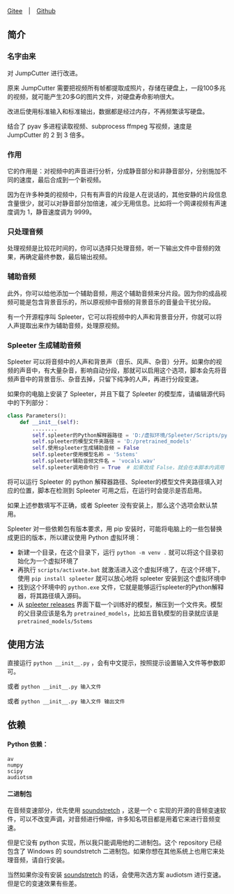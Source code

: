[Gitee](https://gitee.com/haujet/jump-cutter-improved)　|　[Github](https://github.com/HaujetZhao/JumpCutter-Improved) 

## 简介

### 名字由来

对 JumpCutter 进行改进。

原来 JumpCutter 需要把视频所有帧都提取成照片，存储在硬盘上，一段100多兆的视频，就可能产生20多G的图片文件，对硬盘寿命影响很大。

改进后使用标准输入和标准输出，数据都是经过内存，不再频繁读写硬盘。

结合了 pyav 多进程读取视频、subprocess ffmpeg 写视频，速度是 JumpCutter 的 2 到 3 倍多。

### 作用

它的作用是：对视频中的声音进行分析，分成静音部分和非静音部分，分别施加不同的速度，最后合成到一个新视频。

因为在许多种类的视频中，只有有声音的片段是人在说话的，其他安静的片段信息含量很少，就可以对静音部分加倍速，减少无用信息。比如将一个网课视频有声速度调为 1，静音速度调为 9999。

### 只处理音频

处理视频是比较花时间的，你可以选择只处理音频，听一下输出文件中音频的效果，再确定最终参数，最后输出视频。

### 辅助音频

此外，你可以给他添加一个辅助音频，用这个辅助音频来分片段。因为你的成品视频可能是包含背景音乐的，所以原视频中音频的背景音乐的音量会干扰分段。

有一个开源程序叫 Spleeter，它可以将视频中的人声和背景音分开，你就可以将人声提取出来作为辅助音频，处理原视频。

### Spleeter 生成辅助音频

Spleeter 可以将音频中的人声和背景声（音乐、风声、杂音）分开。如果你的视频的声音中，有大量杂音，影响自动分段，那就可以启用这个选项，脚本会先将音频声音中的背景音乐、杂音去掉，只留下纯净的人声，再进行分段变速。

如果你的电脑上安装了 Spleeter，并且下载了 Spleeter 的模型库，请编辑源代码中的下列部分：

```python
class Parameters():
    def __init__(self):
        ........
        self.spleeter的Python解释器路径 = 'D:/虚拟环境/Spleeter/Scripts/python.exe'
        self.spleeter的模型文件夹路径 = 'D:/pretrained_models'
        self.使用spleeter生成辅助音频 = False
        self.spleeter使用模型名称 = '5stems'
        self.spleeter辅助音频文件名 = 'vocals.wav'
        self.spleeter调用命令行 = True  # 如果改成 False，就会在本脚本内调用 spleeter 模块，但是 Windows 下调用 spleeter 不能使用多线程，速度会慢些。所以建议使用命令行的方式调用 Spleeter。

```

将可以运行 Spleeter 的 python 解释器路径、Spleeter的模型文件夹路径填入对应的位置，脚本在检测到 Spleeter 可用之后，在运行时会提示是否启用。

如果上述参数填写不正确，或者 Spleeter 没有安装上，那么这个选项会默认禁用。

Spleeter 对一些依赖包有版本要求，用 pip 安装时，可能将电脑上的一些包替换成更旧的版本，所以建议使用 Python 虚拟环境：

* 新建一个目录，在这个目录下，运行 `python -m venv .` 就可以将这个目录初始化为一个虚拟环境了
* 再执行 `scripts/activate.bat` 就激活进入这个虚拟环境了，在这个环境下，使用 `pip install spleeter` 就可以放心地将 spleeter 安装到这个虚拟环境中
* 找到这个环境中的 `python.exe` 文件，它就是能够运行spleeter的Python解释器，将其路径填入源码。
* 从 [spleeter releases](https://github.com/deezer/spleeter/releases) 界面下载一个训练好的模型，解压到一个文件夹。模型的父目录应该是名为 `pretrained_models`，比如五音轨模型的目录就应该是 `pretrained_models/5stems` 



## 使用方法

直接运行 `python __init__.py` ，会有中文提示，按照提示设置输入文件等参数即可。

或者 `python __init__.py 输入文件` 

或者  `python __init__.py 输入文件 输出文件` 

## 依赖

#### Python 依赖：

```
av
numpy
scipy
audiotsm
```

#### 二进制包

在音频变速部分，优先使用 [soundstretch](http://www.surina.net/soundtouch/soundstretch.html) ，这是一个 c 实现的开源的音频变速软件，可以不改变声调，对音频进行伸缩，许多知名项目都是用着它来进行音频变速。

但是它没有 python 实现，所以我只能调用他的二进制包。这个 repository 已经包含了 Windows 的 soundstretch 二进制包。如果你想在其他系统上也用它来处理音频，请自行安装。

当然如果你没有安装 [soundstretch](http://www.surina.net/soundtouch/soundstretch.html) 的话，会使用次选方案 audiotsm 进行变速。但是它的变速效果有些差。


